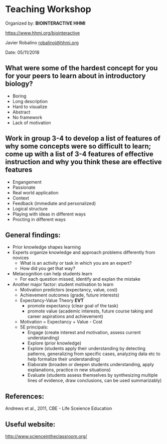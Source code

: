 # Teaching Workshop

Organized by: **BIOINTERACTIVE HHMI**

https://www.hhmi.org/biointeractive

Javier Robalino robalinoj@hhmi.org

Date: 05/11/2018

## What were some of the hardest concept for you for your peers to learn about in introductory biology?

* Boring
* Long description
* Hard to visualize
* Abstract
* No framework
* Lack of motivation

## Work in group 3-4 to develop a list of features of why some concepts were so difficult to learn; come up with a list of 3-4 features of effective instruction and why you think these are effective features

* Engangement
* Passionate
* Real world application
* Context
* Feedback (immediate and personalized)
* Logical structure
* Playing with ideas in different ways
* Procting in different ways

## General findings:
* Prior knowledge shapes learning
* Experts organize knowledge and approach problems differently from novices
    * What is an activity or task in which you are an expert?
    * How did you get that way?
* Metacognition can help students learn
    * For each question missed, identify and explan the mistake
* Another major factor: student motivation to learn
    * Motivation predictors (expectancy, value, cost)
    * Achievement outcomes (grade, future interests)
    * Expectancy-Value Theory **EVT**
        * promote expectancy (clear goal of the task)
        * promote value (academic interests, future course taking and career aspirations and achievement)
    * Motivation = Expectancy + Value - Cost
    * 5E principals:
        * Engage (create interest and motivation, assess current understanding)
        * Explore (prior knowledge)
        * Explore (students apply their understanding by detecting patterns, generalizing from specific cases, analyzing data etc to help formalize their understanding)
        * Elaborate (broaden or deepen students understanding, apply explanations, practice in new situations)
        * Evaluate (students assess themselves by synthesizing multiple lines of evidence, draw conclusions, can be used summarizably)
        
## References:
Andrews et al., 2011, CBE - Life Sceience Education

## Useful website:
http://www.scienceintheclassroom.org/
